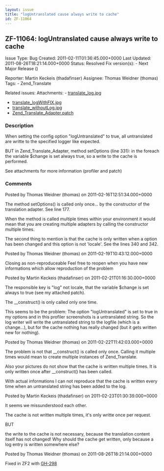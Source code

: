 ```yaml
---
layout: issue
title: "logUntranslated cause always write to cache"
id: ZF-11064
---
```


ZF-11064: logUntranslated cause always write to cache
-----------------------------------------------------

 Issue Type: Bug Created: 2011-02-11T01:36:45.000+0000 Last Updated: 2011-08-26T18:21:14.000+0000 Status: Resolved Fix version(s): - Next Major Release ()
 
 Reporter:  Martin Keckeis (thadafinser)  Assignee:  Thomas Weidner (thomas)  Tags: - Zend\_Translate
 
 Related issues: 
 Attachments: - [translate\_log.jpg](/issues/secure/attachment/13635/translate_log.jpg)
- [translate\_logWithFIX.jpg](/issues/secure/attachment/13637/translate_logWithFIX.jpg)
- [translate\_withoutLog.jpg](/issues/secure/attachment/13636/translate_withoutLog.jpg)
- [Zend\_Translate\_Adapter.patch](/issues/secure/attachment/13634/Zend_Translate_Adapter.patch)
 
### Description

When setting the config option "logUntranslated" to true, all untranslated are writte to the specified logger like expected.

BUT in Zend\_Translate\_Adapter, method setOptions (line 331): in the foreach the variable $change is set always true, so a write to the cache is performed.

See attachments for more information (profiler and patch)

 

 

### Comments

Posted by Thomas Weidner (thomas) on 2011-02-16T12:51:34.000+0000

The method setOptions() is called only once... by the constructor of the translation adapter. See line 177.

When the method is called multiple times within your environment it would mean that you are creating multiple adapters by calling the constructor multiple times.

The second thing to mention is that the cache is only written when a option has been changed and this option is not 'locale'. See the lines 340 and 342.

 

 

Posted by Thomas Weidner (thomas) on 2011-02-19T10:43:12.000+0000

Closing as non-reproduceable Feel free to reopen when you have new informations which allow reproduction of the problem

 

 

Posted by Martin Keckeis (thadafinser) on 2011-02-21T01:16:30.000+0000

The responsible key is "log" not locale, that the variable $change is set always to true (see my attached patch).

The \_\_construct() is only called only one time.

This seems to be the problem: The option "logUntranslated" is set to true in my options and in this profiler screenshots is a untranslated string. So the log writer will write the untranslated string to the logfile (which is a change...), but for the cache nothing has really changed (but it gets written new for nothing).

 

 

Posted by Thomas Weidner (thomas) on 2011-02-22T11:42:03.000+0000

The problem is not that \_\_construct() is called only once. Calling it multiple times would mean to create multiple instances of Zend\_Translate.

Also your pictures do not show that the cache is written multiple times. It is only written once after \_\_construct() has been called.

With actual informations I can not reproduce that the cache is written every time when an untranslated string has been added to the log.

 

 

Posted by Martin Keckeis (thadafinser) on 2011-02-23T01:30:39.000+0000

It seems we missunderstood each other.

The cache is not written multiple times, it's only writte once per request.

BUT

the write to the cache is not necessary, because the translation content itself has not changed! Why should the cache get written, only because a log entry is written somewhere else?

 

 

Posted by Thomas Weidner (thomas) on 2011-08-26T18:21:14.000+0000

Fixed in ZF2 with [GH-298](https://github.com/zendframework/zf2/pull/298)

 

 